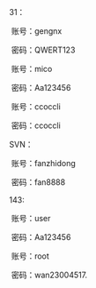 31：

​	账号：gengnx

​	密码：QWERT123



​	账号：mico

​	密码：Aa123456



​	账号：ccoccli

​	密码：ccoccli

SVN：

​	账号：fanzhidong

​	密码：fan8888



143:

​	账号：user

​	密码：Aa123456



​	账号：root

​	密码：wan23004517.
